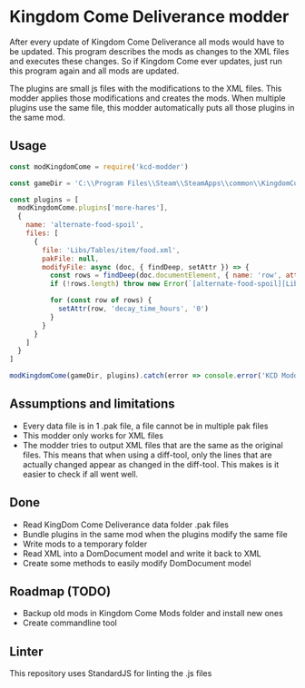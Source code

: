 # Kingdom Come Deliverance modder
After every update of Kingdom Come Deliverance all mods would have to be updated.
This program describes the mods as changes to the XML files and executes these changes.
So if Kingdom Come ever updates, just run this program again and all mods are updated.

The plugins are small js files with the modifications to the XML files. This modder applies those modifications and creates the mods.
When multiple plugins use the same file, this modder automatically puts all those plugins in the same mod.

## Usage
```js
const modKingdomCome = require('kcd-modder')

const gameDir = 'C:\\Program Files\\Steam\\SteamApps\\common\\KingdomComeDeliverance'

const plugins = [
  modKingdomCome.plugins['more-hares'],
  {
    name: 'alternate-food-spoil',
    files: [
      {
        file: 'Libs/Tables/item/food.xml',
        pakFile: null,
        modifyFile: async (doc, { findDeep, setAttr }) => {
          const rows = findDeep(doc.documentElement, { name: 'row', attr: { decay_time_hours: '' } })
          if (!rows.length) throw new Error(`[alternate-food-spoil][Libs/Tables/item/food.xml] Error: rows with attribute decay_time_hours not found`)

          for (const row of rows) {
            setAttr(row, 'decay_time_hours', '0')
          }
        }
      }
    ]
  }
]

modKingdomCome(gameDir, plugins).catch(error => console.error('KCD Modder Error', error))

```

## Assumptions and limitations
- Every data file is in 1 .pak file, a file cannot be in multiple pak files
- This modder only works for XML files
- The modder tries to output XML files that are the same as the original files. This means that when using a diff-tool, only the lines that are actually changed appear as changed in the diff-tool. This makes is it easier to check if all went well.

## Done
- Read KingDom Come Deliverance data folder .pak files
- Bundle plugins in the same mod when the plugins modify the same file
- Write mods to a temporary folder
- Read XML into a DomDocument model and write it back to XML
- Create some methods to easily modify DomDocument model

## Roadmap (TODO)
- Backup old mods in Kingdom Come Mods folder and install new ones
- Create commandline tool

## Linter
This repository uses StandardJS for linting the .js files
